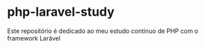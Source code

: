 # php-laravel-study
Este repositório é dedicado ao meu estudo contínuo de PHP com o framework Larável
